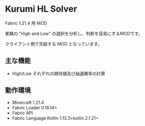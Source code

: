 # Kurumi HL Solver  
  
Fabric 1.21.4 用 MOD

某鯖の "High and Low" の選択を分析し、判断を容易にするMODです。

クライアント側で完結する MOD となっています。
  
## 主な機能  
  
- High/Low それぞれの期待値及び抽選確率の計算
  
## 動作環境  
  
- Minecraft 1.21.4  
- Fabric Loader 0.16.14+  
- Fabric API  
- Fabric Language Kotlin 1.13.3+kotlin.2.1.21+  
